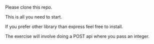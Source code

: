 Please clone this repo. 

This is all you need to start. 

If you prefer other library than express feel free to install.

The exercise will involve doing a POST api where you pass an integer.

